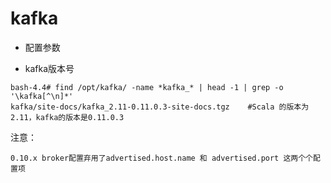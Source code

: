 # kafka 


- 配置参数

- kafka版本号
```
bash-4.4# find /opt/kafka/ -name *kafka_* | head -1 | grep -o '\kafka[^\n]*'
kafka/site-docs/kafka_2.11-0.11.0.3-site-docs.tgz    #Scala 的版本为2.11，kafka的版本是0.11.0.3
```

注意：
```
0.10.x broker配置弃用了advertised.host.name 和 advertised.port 这两个个配置项
```